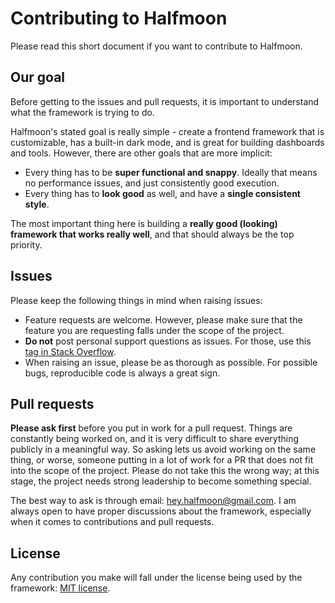 # Contributing to Halfmoon

Please read this short document if you want to contribute to Halfmoon.

## Our goal

Before getting to the issues and pull requests, it is important to understand what the framework is trying to do.

Halfmoon's stated goal is really simple - create a frontend framework that is customizable, has a built-in dark mode, and is great for building dashboards and tools. However, there are other goals that are more implicit:

- Every thing has to be **super functional and snappy**. Ideally that means no performance issues, and just consistently good execution. 
- Every thing has to **look good** as well, and have a **single consistent style**.

The most important thing here is building a **really good (looking) framework that works really well**, and that should always be the top priority.

## Issues

Please keep the following things in mind when raising issues:

- Feature requests are welcome. However, please make sure that the feature you are requesting falls under the scope of the project.
-  **Do not** post personal support questions as issues. For those, use this [tag in Stack Overflow](https://stackoverflow.com/questions/tagged/halfmoon).
- When raising an issue, please be as thorough as possible. For possible bugs, reproducible code is always a great sign.

## Pull requests

**Please ask first** before you put in work for a pull request. Things are constantly being worked on, and it is very difficult to share everything publicly in a meaningful way. So asking lets us avoid working on the same thing, or worse, someone putting in a lot of work for a PR that does not fit into the scope of the project. Please do not take this the wrong way; at this stage, the project needs strong leadership to become something special.

The best way to ask is through email: [hey.halfmoon@gmail.com](mailto:hey.halfmoon@gmail.com). I am always open to have proper discussions about the framework, especially when it comes to contributions and pull requests. 

## License

Any contribution you make will fall under the license being used by the framework: [MIT license](https://www.gethalfmoon.com/license/).
